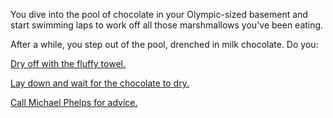 You dive into the pool of chocolate in your Olympic-sized basement
and start swimming laps to work off all those marshmallows you've
been eating.

After a while, you step out of the pool, drenched in milk chocolate.
Do you:

[Dry off with the fluffy towel.](fluffy-towel/fluffy-towel.md)

[Lay down and wait for the chocolate to dry.](dried-chocolate/dried-chocolate.md) 

[Call Michael Phelps for advice.](michael-phelps/micheal-phelps-help.md)